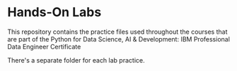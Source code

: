 # Hands-On Labs

This repository contains the practice files used throughout the courses that are part of the Python for Data Science, AI & Development: IBM Professional Data Engineer Certificate

There's a separate folder for each lab practice.
